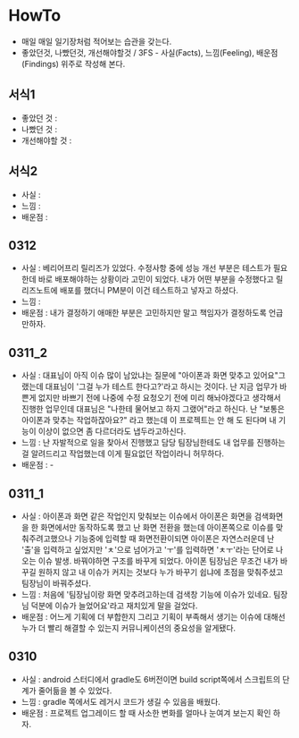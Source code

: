 # HowTo

- 매일 매일 일기장처럼 적어보는 습관을 갖는다.
- 좋았던것, 나빴던것, 개선해야할것 / 3FS - 사실(Facts), 느낌(Feeling), 배운점(Findings) 위주로 작성해 본다.

## 서식1
- 좋았던 것 :
- 나빴던 것 :
- 개선해야할 것 :

## 서식2
- 사실 :
- 느낌 :
- 배운점 :

## 0312
- 사실 : 베리어프리 릴리즈가 있었다. 수정사항 중에 성능 개선 부분은 테스트가 필요한데 바로 배포해야하는 상황이라 고민이 되었다. 내가 어떤 부분을 수정했다고 릴리즈노트에 배포를 했더니 PM분이 이건 테스트하고 넣자고 하셨다.
- 느낌 : 
- 배운점 : 내가 결정하기 애매한 부분은 고민하지만 말고 책임자가 결정하도록 언급만하자.

## 0311_2
- 사실 : 대표님이 아직 이슈 많이 남았냐는 질문에 "아이폰과 화면 맞추고 있어요"그랬는데 대표님이 '그걸 누가 테스트 한다고?'라고 하시는 것이다. 난 지금 업무가 바쁜게 없지만 바쁘기 전에 나중에 수정 요청오기 전에 미리 해놔야겠다고 생각해서 진행한 업무인데 대표님은 "나한테 물어보고 하지 그랬어"라고 하신다. 난 "보통은 아이폰과 맞추는 작업하잖아요?" 라고 했는데 이 프로젝트는 안 해 도 된다며 내 기능이 이상이 없으면 좀 다르더라도 냅두라고하신다.
- 느낌 : 난 자발적으로 일을 찾아서 진행했고 담당 팀장님한테도 내 업무를 진행하는걸 알려드리고 작업했는데 이게 필요없던 작업이라니 허무하다. 
- 배운점 : -

## 0311_1
- 사실 : 아이폰과 화면 같은 작업인지 맞춰보는 이슈에서 아이폰은 화면을 검색화면을 한 화면에서만 동작하도록 했고 난 화면 전환을 했는데 아이폰쪽으로 이슈를 맞춰주려고했으나 기능중에 입력할 때 화면전환이되면 아이폰은 자연스러운데 난 '출'을 입력하고 싶었지만 'ㅊ'으로 넘어가고 'ㅜ'를 입력하면 'ㅊㅜ'라는 단어로 나오는 이슈 발생. 바꿔야하면 구조를 바꾸게 되었다. 아이폰 팀장님은 무조건 내가 바꾸길 원하지 않고 내 이슈가 커지는 것보다 누가 바꾸기 쉽냐에 초점을 맞춰주셨고 팀장님이 바꿔주셨다. 
- 느낌 : 처음에 '팀장님이랑 화면 맞추려고하는데 검색창 기능에 이슈가 있네요. 팀장님 덕분에 이슈가 늘었어요'라고 재치있게 말을 걸었다.
- 배운점 : 어느게 기획에 더 부합한지 그리고 기획이 부족해서 생기는 이슈에 대해선 누가 더 빨리 해결할 수 있는지 커뮤니케이션의 중요성을 알게됐다.

## 0310
- 사실 : android 스터디에서 gradle도 6버전이면 build script쪽에서 스크립트의 단계가 줄어듦을 볼 수 있었다.
- 느낌 : gradle 쪽에서도 레거시 코드가 생길 수 있음을 배웠다. 
- 배운점 : 프로젝트 업그레이드 할 때 사소한 변화를 얼마나 눈여겨 보는지 확인 하자.
